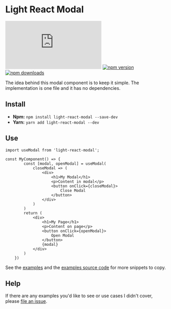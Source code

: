 # Light React Modal

![gzip size](http://img.badgesize.io/https://unpkg.com/light-react-modal/dist/index.js?compression=gzip)
[![npm version](https://img.shields.io/npm/v/light-react-modal.svg)](https://www.npmjs.com/package/light-react-modal)
[![npm downloads](https://img.shields.io/npm/dm/light-react-modal.svg)](https://www.npmjs.com/package/light-react-modal)

The idea behind this modal component is to keep it simple. The implementation is one file and it has no dependencies.

## Install

-   **Npm:** `npm install light-react-modal --save-dev`
-   **Yarn:** `yarn add light-react-modal --dev`

## Use

```
import useModal from 'light-react-modal';

const MyComponent() => {
        const [modal, openModal] = useModal(
            closeModal => (
                <div>
                    <h1>My Modal</h1>
                    <p>Content in modal</p>
                    <button onClick={closeModal}>
                        Close Modal
                    </button>
                </div>
            )
        )
        return (
            <div>
                <h1>My Page</h1>
                <p>Content on page</p>
                <button onClick={openModal}>
                    Open Modal
                </button>
                {modal}
            </div>
        )
    })
```

See the [examples](https://benshope.github.io/light-react-modal) and the [examples source code](https://github.com/benshope/light-react-modal/blob/master/stories.js) for more snippets to copy.

## Help

If there are any examples you'd like to see or use cases I didn't cover, please [file an issue](https://github.com/benshope/light-react-modal/issues/new).
